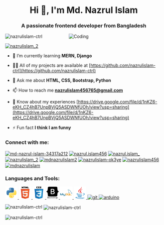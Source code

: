 <h1 align="center">Hi 👋, I'm Md. Nazrul Islam</h1>
<h3 align="center">A passionate frontend developer from Bangladesh</h3>
<img align="right" alt="Coding" width="300"  src="https://cdn.dribbble.com/users/926537/screenshots/4502924/media/18181eb39eec9784db256e246954adba.gif">
<p align="left"> <img src="https://komarev.com/ghpvc/?username=nazrulislam-ctrl&label=Profile%20views&color=0e75b6&style=flat" alt="nazrulislam-ctrl" /> </p>
<p align="left"> <a href="https://twitter.com/nazrulislam_2" target="blank"><img src="https://img.shields.io/twitter/follow/nazrulislam_2?logo=twitter&style=for-the-badge" alt="nazrulislam_2" /></a> </p>

- 🌱 I’m currently learning **MERN, Django**

- 👨‍💻 All of my projects are available at [https://github.com/nazrulislam-ctrl](https://github.com/nazrulislam-ctrl)

- 💬 Ask me about **HTML, CSS, Bootstrap, Python**

- 📫 How to reach me **nazrulislam456765@gmail.com**

- 📄 Know about my experiences [https://drive.google.com/file/d/1nKZ6-eKH_CZ4hB7UnpBVjQ5ASDWNfUOh/view?usp=sharing](https://drive.google.com/file/d/1nKZ6-eKH_CZ4hB7UnpBVjQ5ASDWNfUOh/view?usp=sharing)

- ⚡ Fun fact **I think I am funny**

<h3 align="left">Connect with me:</h3>
<p align="left">
<a href="https://linkedin.com/in/md-nazrul-islam-34317a212" target="blank"><img align="center" src="https://raw.githubusercontent.com/rahuldkjain/github-profile-readme-generator/master/src/images/icons/Social/linked-in-alt.svg" alt="md-nazrul-islam-34317a212" height="30" width="40" /></a>
<a href="https://fb.com/nazrul.islam456" target="blank"><img align="center" src="https://raw.githubusercontent.com/rahuldkjain/github-profile-readme-generator/master/src/images/icons/Social/facebook.svg" alt="nazrul.islam456" height="30" width="40" /></a>
<a href="https://instagram.com/nazrul.islam_" target="blank"><img align="center" src="https://raw.githubusercontent.com/rahuldkjain/github-profile-readme-generator/master/src/images/icons/Social/instagram.svg" alt="nazrul.islam_" height="30" width="40" /></a>
<a href="https://twitter.com/nazrulislam_2" target="blank"><img align="center" src="https://raw.githubusercontent.com/rahuldkjain/github-profile-readme-generator/master/src/images/icons/Social/twitter.svg" alt="nazrulislam_2" height="30" width="40" /></a>
<a href="https://kaggle.com/mdnazrulislam2" target="blank"><img align="center" src="https://raw.githubusercontent.com/rahuldkjain/github-profile-readme-generator/master/src/images/icons/Social/kaggle.svg" alt="mdnazrulislam2" height="30" width="40" /></a>
<a href="https://www.youtube.com/c/nazrulislam-ok3ye" target="blank"><img align="center" src="https://raw.githubusercontent.com/rahuldkjain/github-profile-readme-generator/master/src/images/icons/Social/youtube.svg" alt="nazrulislam-ok3ye" height="30" width="40" /></a>
<a href="https://www.hackerrank.com/nazrulislam456" target="blank"><img align="center" src="https://raw.githubusercontent.com/rahuldkjain/github-profile-readme-generator/master/src/images/icons/Social/hackerrank.svg" alt="nazrulislam456" height="30" width="40" /></a>
<a href="https://www.leetcode.com/mdnazrulislam" target="blank"><img align="center" src="https://raw.githubusercontent.com/rahuldkjain/github-profile-readme-generator/master/src/images/icons/Social/leet-code.svg" alt="mdnazrulislam" height="30" width="40" /></a>
</p>

<h3 align="left">Languages and Tools:</h3>
<p align="left"> <a href="https://www.python.org" target="_blank" rel="noreferrer"> <img src="https://raw.githubusercontent.com/devicons/devicon/master/icons/python/python-original.svg" alt="python" width="40" height="40"/> </a> <a href="https://www.w3.org/html/" target="_blank" rel="noreferrer"> <img src="https://raw.githubusercontent.com/devicons/devicon/master/icons/html5/html5-original-wordmark.svg" alt="html5" width="40" height="40"/> </a> <a href="https://www.w3schools.com/css/" target="_blank" rel="noreferrer"> <img src="https://raw.githubusercontent.com/devicons/devicon/master/icons/css3/css3-original-wordmark.svg" alt="css3" width="40" height="40"/> </a> <a href="https://getbootstrap.com" target="_blank" rel="noreferrer"> <img src="https://raw.githubusercontent.com/devicons/devicon/master/icons/bootstrap/bootstrap-plain-wordmark.svg" alt="bootstrap" width="40" height="40"/> </a> <a href="https://www.mysql.com/" target="_blank" rel="noreferrer"> <img src="https://raw.githubusercontent.com/devicons/devicon/master/icons/mysql/mysql-original-wordmark.svg" alt="mysql" width="40" height="40"/> </a> <a href="https://www.java.com" target="_blank" rel="noreferrer"> <img src="https://raw.githubusercontent.com/devicons/devicon/master/icons/java/java-original.svg" alt="java" width="40" height="40"/> </a>  <a href="https://git-scm.com/" target="_blank" rel="noreferrer"> <img src="https://www.vectorlogo.zone/logos/git-scm/git-scm-icon.svg" alt="git" width="40" height="40"/> </a>  <a href="https://www.arduino.cc/" target="_blank" rel="noreferrer"> <img src="https://cdn.worldvectorlogo.com/logos/arduino-1.svg" alt="arduino" width="40" height="40"/> </a> </p>

<p><img align="left" src="https://github-readme-stats.vercel.app/api/top-langs?username=nazrulislam-ctrl&show_icons=true&locale=en&layout=compact" alt="nazrulislam-ctrl" /></p>

<p>&nbsp;<img align="center" src="https://github-readme-stats.vercel.app/api?username=nazrulislam-ctrl&show_icons=true&locale=en" alt="nazrulislam-ctrl" /></p>

<p><img align="center" src="https://github-readme-streak-stats.herokuapp.com/?user=nazrulislam-ctrl&" alt="nazrulislam-ctrl" /></p>


<!---
nazrulislam-ctrl/nazrulislam-ctrl is a ✨ special ✨ repository because its `README.md` (this file) appears on your GitHub profile.
You can click the Preview link to take a look at your changes.
--->

